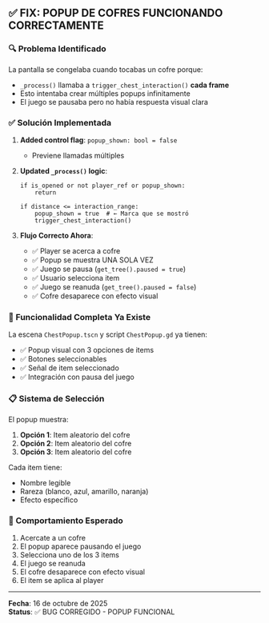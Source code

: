 ## ✅ FIX: POPUP DE COFRES FUNCIONANDO CORRECTAMENTE

### 🔍 Problema Identificado

La pantalla se congelaba cuando tocabas un cofre porque:
- `_process()` llamaba a `trigger_chest_interaction()` **cada frame**
- Esto intentaba crear múltiples popups infinitamente
- El juego se pausaba pero no había respuesta visual clara

### ✅ Solución Implementada

1. **Added control flag**: `popup_shown: bool = false`
   - Previene llamadas múltiples

2. **Updated `_process()` logic**:
   ```gdscript
   if is_opened or not player_ref or popup_shown:
       return
   
   if distance <= interaction_range:
       popup_shown = true  # ← Marca que se mostró
       trigger_chest_interaction()
   ```

3. **Flujo Correcto Ahora**:
   - ✅ Player se acerca a cofre
   - ✅ Popup se muestra UNA SOLA VEZ
   - ✅ Juego se pausa (`get_tree().paused = true`)
   - ✅ Usuario selecciona item
   - ✅ Juego se reanuda (`get_tree().paused = false`)
   - ✅ Cofre desaparece con efecto visual

### 🎯 Funcionalidad Completa Ya Existe

La escena `ChestPopup.tscn` y script `ChestPopup.gd` ya tienen:
- ✅ Popup visual con 3 opciones de items
- ✅ Botones seleccionables
- ✅ Señal de item seleccionado
- ✅ Integración con pausa del juego

### 📋 Sistema de Selección

El popup muestra:
1. **Opción 1**: Item aleatorio del cofre
2. **Opción 2**: Item aleatorio del cofre
3. **Opción 3**: Item aleatorio del cofre

Cada item tiene:
- Nombre legible
- Rareza (blanco, azul, amarillo, naranja)
- Efecto específico

### 🚀 Comportamiento Esperado

1. Acercate a un cofre
2. El popup aparece pausando el juego
3. Selecciona uno de los 3 items
4. El juego se reanuda
5. El cofre desaparece con efecto visual
6. El item se aplica al player

---
**Fecha**: 16 de octubre de 2025  
**Status**: ✅ BUG CORREGIDO - POPUP FUNCIONAL